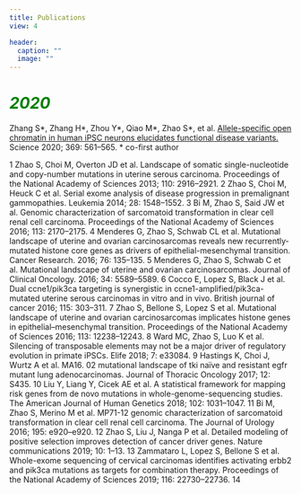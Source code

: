 ```yaml
---
title: Publications
view: 4

header:
  caption: ""
  image: ""
---
```


# <span style="color:green"> *2020* </span>

Zhang S\*, Zhang H\*, Zhou Y\*, Qiao M\*, Zhao S\*, et al. [Allele-specific open chromatin in human iPSC neurons elucidates functional disease variants.](https://science.sciencemag.org/content/369/6503/561.abstract) Science 2020; 369: 561–565. \* co-first author

1 Zhao S, Choi M, Overton JD et al. Landscape of somatic single-nucleotide and copy-number mutations in uterine serous carcinoma. Proceedings of the National Academy of Sciences 2013; 110: 2916–2921.
2 Zhao S, Choi M, Heuck C et al. Serial exome analysis of disease progression in premalignant gammopathies. Leukemia 2014; 28: 1548–1552.
3 Bi M, Zhao S, Said JW et al. Genomic characterization of sarcomatoid transformation in clear cell renal cell carcinoma. Proceedings of the National Academy of Sciences 2016; 113: 2170–2175.
4 Menderes G, Zhao S, Schwab CL et al. Mutational landscape of uterine and ovarian carcinosarcomas reveals new recurrently-mutated histone core genes as drivers of epithelial-mesenchymal transition. Cancer Research. 2016; 76: 135–135.
5 Menderes G, Zhao S, Schwab C et al. Mutational landscape of uterine and ovarian carcinosarcomas. Journal of Clinical Oncology. 2016; 34: 5589–5589.
6 Cocco E, Lopez S, Black J et al. Dual ccne1/pik3ca targeting is synergistic in ccne1-amplified/pik3ca-mutated uterine serous carcinomas in vitro and in vivo. British journal of cancer 2016; 115: 303–311.
7 Zhao S, Bellone S, Lopez S et al. Mutational landscape of uterine and ovarian carcinosarcomas implicates histone genes in epithelial–mesenchymal transition. Proceedings of the National Academy of Sciences 2016; 113: 12238–12243.
8 Ward MC, Zhao S, Luo K et al. Silencing of transposable elements may not be a major driver of regulatory evolution in primate iPSCs. Elife 2018; 7: e33084.
9 Hastings K, Choi J, Wurtz A et al. MA16. 02 mutational landscape of tki naı̈ve and resistant egfr mutant lung adenocarcinomas. Journal of Thoracic Oncology 2017; 12: S435.
10 Liu Y, Liang Y, Cicek AE et al. A statistical framework for mapping risk genes from de novo mutations in whole-genome-sequencing studies. The American Journal of Human Genetics 2018; 102: 1031–1047.
11 Bi M, Zhao S, Merino M et al. MP71-12 genomic characterization of sarcomatoid transformation in clear cell renal cell carcinoma. The Journal of Urology 2016; 195: e920–e920.
12 Zhao S, Liu J, Nanga P et al. Detailed modeling of positive selection improves detection of cancer driver genes. Nature communications 2019; 10: 1–13.
13 Zammataro L, Lopez S, Bellone S et al. Whole-exome sequencing of cervical carcinomas identifies activating erbb2 and pik3ca mutations as targets for combination therapy. Proceedings of the National Academy of Sciences 2019; 116: 22730–22736.
14 
